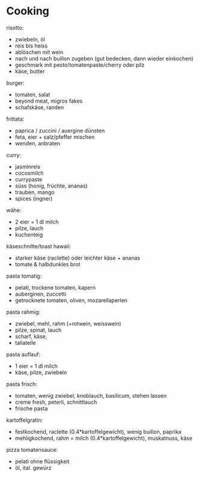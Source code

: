 # Cooking

risotto:
- zwiebeln, öl
- reis bis heiss
- ablöschen mit wein
- nach und nach buillon zugeben (gut bedecken, dann wieder einkochen)
- geschmark mit pesto/tomatenpaste/cherry oder pilz
- käse, butter 

burger:
- tomaten, salat
- beyond meat, migros fakes
- schafskäse, randen

frittata:
- paprica / zuccini / auergine dünsten
- feta, eier + salz/pfeffer mischen
- wenden, anbraten

curry:
- jasminreis
- cocosmilch
- currypaste
- süss (honig, früchte, ananas)
- trauben, mango
- spices (ingner)

wähe:
- 2 eier = 1 dl milch
- pilze, lauch
- kuchenteig

käseschnitte/toast hawaii:
- starker käse (raclette) oder leichter käse + ananas
- tomate & halbdunkles brot

pasta tomatig:
- pelati, trockene tomaten, kapern
- auberginen, zuccetti
- getrocknete tomaten, oliven, mozarellaperlen

pasta rahmig:
- zwiebel, mehl, rahm (+rotwein, weisswein)
- pilze, spinat, lauch
- scharf, käse, 
- taliatelle

pasta auflauf:
- 1 eier = 1 dl milch
- käse, pilze, zwiebeln

pasta frisch:
- tomaten, wenig zwiebel, knoblauch, basilicum, stehen lassen
- creme fresh, peterli, schnittlauch
- frische pasta

kartoffelgratin:
- festkochend, raclette (0.4*kartoffelgewicht), wenig buillon, paprika
- mehligkochend, rahm = milch (0.4*kartoffelgewicht), muskatnuss, käse

pizza tomatensauce:
- pelati ohne flüssigkeit 
- öl, ital. gewürz